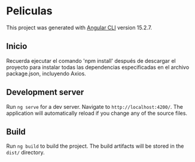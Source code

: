 # Peliculas
This project was generated with [Angular CLI](https://github.com/angular/angular-cli) version 15.2.7.

## Inicio
Recuerda ejecutar el comando 'npm install' después de descargar el proyecto para instalar todas las dependencias especificadas en el archivo package.json, incluyendo Axios.

## Development server
Run `ng serve` for a dev server. Navigate to `http://localhost:4200/`. The application will automatically reload if you change any of the source files.

## Build
Run `ng build` to build the project. The build artifacts will be stored in the `dist/` directory.


